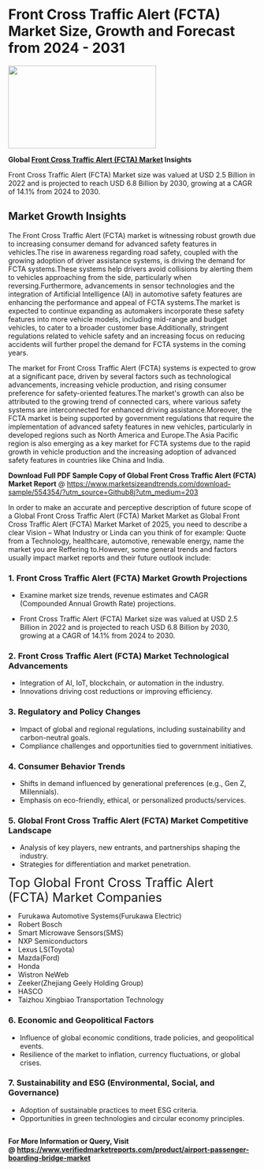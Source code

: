 <H1>Front Cross Traffic Alert (FCTA) Market Size, Growth and Forecast from 2024 - 2031</H1><img class="aligncenter size-medium wp-image-584254" src="https://thirdeyenews.in/wp-content/uploads/2024/09/Global-Market-Research-300x168.jpeg" alt="" width="300" height="168" /><p><strong>Global&nbsp;<a href="https://www.marketsizeandtrends.com/download-sample/554354/?utm_source=Github8j?utm_medium=203">Front Cross Traffic Alert (FCTA) Market</a> Insights</strong></p><p>Front Cross Traffic Alert (FCTA) Market size was valued at USD 2.5 Billion in 2022 and is projected to reach USD 6.8 Billion by 2030, growing at a CAGR of 14.1% from 2024 to 2030.</p><p><h2>Market Growth Insights</h2> <p>The Front Cross Traffic Alert (FCTA) market is witnessing robust growth due to increasing consumer demand for advanced safety features in vehicles.The rise in awareness regarding road safety, coupled with the growing adoption of driver assistance systems, is driving the demand for FCTA systems.These systems help drivers avoid collisions by alerting them to vehicles approaching from the side, particularly when reversing.Furthermore, advancements in sensor technologies and the integration of Artificial Intelligence (AI) in automotive safety features are enhancing the performance and appeal of FCTA systems.The market is expected to continue expanding as automakers incorporate these safety features into more vehicle models, including mid-range and budget vehicles, to cater to a broader customer base.Additionally, stringent regulations related to vehicle safety and an increasing focus on reducing accidents will further propel the demand for FCTA systems in the coming years.</p> <p>The market for Front Cross Traffic Alert (FCTA) systems is expected to grow at a significant pace, driven by several factors such as technological advancements, increasing vehicle production, and rising consumer preference for safety-oriented features.The market's growth can also be attributed to the growing trend of connected cars, where various safety systems are interconnected for enhanced driving assistance.Moreover, the FCTA market is being supported by government regulations that require the implementation of advanced safety features in new vehicles, particularly in developed regions such as North America and Europe.The Asia Pacific region is also emerging as a key market for FCTA systems due to the rapid growth in vehicle production and the increasing adoption of advanced safety features in countries like China and India.</p> <p><span class=""><strong>Download Full PDF Sample Copy of Global Front Cross Traffic Alert (FCTA) Market Report</strong> @ <a href="https://www.marketsizeandtrends.com/download-sample/554354/?utm_source=Github8j?utm_medium=203" target="_blank">https://www.marketsizeandtrends.com/download-sample/554354/?utm_source=Github8j?utm_medium=203</a></span></p><p>In order to make an accurate and perceptive description of future scope of a Global&nbsp;Front Cross Traffic Alert (FCTA) Market Market as Global&nbsp;Front Cross Traffic Alert (FCTA) Market Market of 2025, you need to describe a clear Vision &ndash; What Industry or Linda can you think of for example: Quote from a Technology, healthcare, automotive, renewable energy, name the market you are Reffering to.However, some general trends and factors usually impact market reports and their future outlook include:</p><h3>1.&nbsp;<strong>Front Cross Traffic Alert (FCTA) Market Growth Projections</strong></h3><ul><li>Examine market size trends, revenue estimates and CAGR (Compounded Annual Growth Rate) projections.</li><li><p>Front Cross Traffic Alert (FCTA) Market size was valued at USD 2.5 Billion in 2022 and is projected to reach USD 6.8 Billion by 2030, growing at a CAGR of 14.1% from 2024 to 2030.</p></li></ul><h3>2.&nbsp;<strong>Front Cross Traffic Alert (FCTA) Market Technological Advancements</strong></h3><ul><li>Integration of AI, IoT, blockchain, or automation in the industry.</li><li>Innovations driving cost reductions or improving efficiency.</li></ul><h3>3.&nbsp;<strong>Regulatory and Policy Changes</strong></h3><ul><li>Impact of global and regional regulations, including sustainability and carbon-neutral goals.</li><li>Compliance challenges and opportunities tied to government initiatives.</li></ul><h3>4.&nbsp;<strong>Consumer Behavior Trends</strong></h3><ul><li>Shifts in demand influenced by generational preferences (e.g., Gen Z, Millennials).</li><li>Emphasis on eco-friendly, ethical, or personalized products/services.</li></ul><h3>5.&nbsp;<strong>Global Front Cross Traffic Alert (FCTA) Market Competitive Landscape</strong></h3><ul><li>Analysis of key players, new entrants, and partnerships shaping the industry.</li><li>Strategies for differentiation and market penetration.</li></ul><p data-pm-slice="1 1 []"><span style="color: inherit; font-family: inherit; font-size: 25px;">Top Global Front Cross Traffic Alert (FCTA) Market Companies</span></p><div class="" data-test-id=""><p><li>Furukawa Automotive Systems(Furukawa Electric)</li><li> Robert Bosch</li><li> Smart Microwave Sensors(SMS)</li><li> NXP Semiconductors</li><li> Lexus LS(Toyota)</li><li> Mazda(Ford)</li><li> Honda</li><li> Wistron NeWeb</li><li> Zeeker(Zhejiang Geely Holding Group)</li><li> HASCO</li><li> Taizhou Xingbiao Transportation Technology</li></p></div><h3>6.&nbsp;<strong>Economic and Geopolitical Factors</strong></h3><ul><li>Influence of global economic conditions, trade policies, and geopolitical events.</li><li>Resilience of the market to inflation, currency fluctuations, or global crises.</li></ul><h3>7.&nbsp;<strong>Sustainability and ESG (Environmental, Social, and Governance)</strong></h3><ul><li>Adoption of sustainable practices to meet ESG criteria.</li><li>Opportunities in green technologies and circular economy principles.</li></ul><h2><strong style="font-size: 14px;">For More Information or Query, Visit @&nbsp;</strong><a style="background-color: #ffffff; font-size: 14px;" href="https://www.marketsizeandtrends.com/report/front-cross-traffic-alert-fcta-market/" target="_blank">https://www.verifiedmarketreports.com/product/airport-passenger-boarding-bridge-market</a></h2>